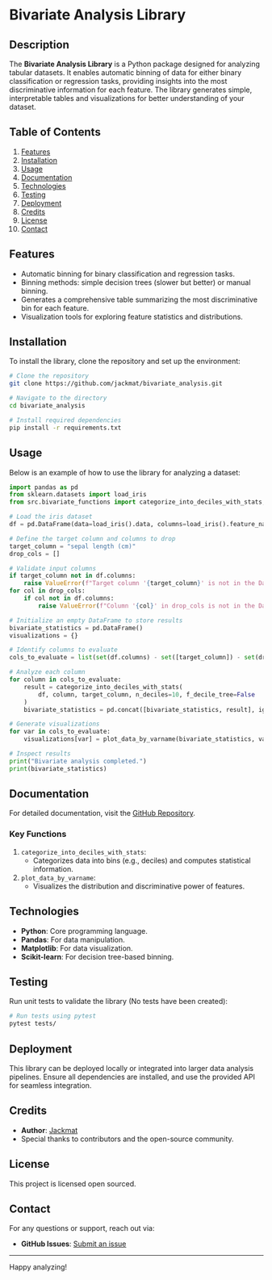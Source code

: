 # Bivariate Analysis Library

## Description
The **Bivariate Analysis Library** is a Python package designed for analyzing tabular datasets. It enables automatic binning of data for either binary classification or regression tasks, providing insights into the most discriminative information for each feature. The library generates simple, interpretable tables and visualizations for better understanding of your dataset.

## Table of Contents
1. [Features](#features)
2. [Installation](#installation)
3. [Usage](#usage)
4. [Documentation](#documentation)
5. [Technologies](#technologies)
6. [Testing](#testing)
7. [Deployment](#deployment)
8. [Credits](#credits)
9. [License](#license)
10. [Contact](#contact)

## Features
- Automatic binning for binary classification and regression tasks.
- Binning methods: simple decision trees (slower but better) or manual binning.
- Generates a comprehensive table summarizing the most discriminative bin for each feature.
- Visualization tools for exploring feature statistics and distributions.

## Installation
To install the library, clone the repository and set up the environment:

```bash
# Clone the repository
git clone https://github.com/jackmat/bivariate_analysis.git

# Navigate to the directory
cd bivariate_analysis

# Install required dependencies
pip install -r requirements.txt
```

## Usage
Below is an example of how to use the library for analyzing a dataset:

```python
import pandas as pd
from sklearn.datasets import load_iris
from src.bivariate_functions import categorize_into_deciles_with_stats, plot_data_by_varname

# Load the iris dataset
df = pd.DataFrame(data=load_iris().data, columns=load_iris().feature_names)

# Define the target column and columns to drop
target_column = "sepal length (cm)"
drop_cols = []

# Validate input columns
if target_column not in df.columns:
    raise ValueError(f"Target column '{target_column}' is not in the DataFrame.")
for col in drop_cols:
    if col not in df.columns:
        raise ValueError(f"Column '{col}' in drop_cols is not in the DataFrame.")

# Initialize an empty DataFrame to store results
bivariate_statistics = pd.DataFrame()
visualizations = {}

# Identify columns to evaluate
cols_to_evaluate = list(set(df.columns) - set([target_column]) - set(drop_cols))

# Analyze each column
for column in cols_to_evaluate:
    result = categorize_into_deciles_with_stats(
        df, column, target_column, n_deciles=10, f_decile_tree=False
    )
    bivariate_statistics = pd.concat([bivariate_statistics, result], ignore_index=True)

# Generate visualizations
for var in cols_to_evaluate:
    visualizations[var] = plot_data_by_varname(bivariate_statistics, var, target_column)

# Inspect results
print("Bivariate analysis completed.")
print(bivariate_statistics)
```

## Documentation
For detailed documentation, visit the [GitHub Repository](https://github.com/jackmat/bivariate_analysis).

### Key Functions
1. `categorize_into_deciles_with_stats`:
   - Categorizes data into bins (e.g., deciles) and computes statistical information.
2. `plot_data_by_varname`:
   - Visualizes the distribution and discriminative power of features.

## Technologies
- **Python**: Core programming language.
- **Pandas**: For data manipulation.
- **Matplotlib**: For data visualization.
- **Scikit-learn**: For decision tree-based binning.

## Testing
Run unit tests to validate the library (No tests have been created):

```bash
# Run tests using pytest
pytest tests/
```

## Deployment
This library can be deployed locally or integrated into larger data analysis pipelines. Ensure all dependencies are installed, and use the provided API for seamless integration.

## Credits
- **Author**: [Jackmat](https://github.com/jackmat)
- Special thanks to contributors and the open-source community.

## License
This project is licensed open sourced.


## Contact
For any questions or support, reach out via:
- **GitHub Issues**: [Submit an issue](https://github.com/jackmat/bivariate_analysis/issues)

---

Happy analyzing!

